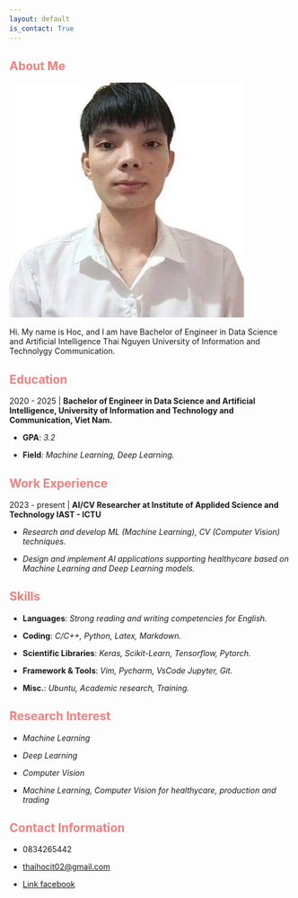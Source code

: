 ```yaml
---
layout: default
is_contact: True
---
```


<h2 style="color: #F08080;">About Me</h2>

<img class="profile-picture" src="images/avatar.jpg">

Hi. My name is Hoc, and I am have Bachelor of Engineer in Data Science and Artificial Intelligence Thai Nguyen University of Information and Technolygy Communication.

<h2 style="color: #F08080;">Education</h2>

<i class="fa-solid fa-graduation-cap fa-lg" style="color: #df2050;"></i> 2020 - 2025 | **Bachelor of Engineer in Data Science and Artificial Intelligence, University of Information and Technology and Communication, Viet Nam.**

* **GPA**: *3.2*

* **Field**: *Machine Learning, Deep Learning.*

<h2 style="color: #F08080;">Work Experience</h2>

<i class="fa-solid fa-building" style="color: #cd182a;"></i> 2023 - present | **AI/CV Researcher at Institute of Applided Science and Technology IAST - ICTU**

* *Research and develop ML (Machine Learning), CV (Computer Vision) techniques.*

* *Design and implement AI applications supporting healthycare based on Machine Learning and Deep Learning models.*

<h2 style="color: #F08080;">Skills</h2>

* **Languages**: *Strong reading and writing competencies for English.*

* **Coding**: *C/C++, Python, Latex, Markdown.*

* **Scientific Libraries**: *Keras, Scikit-Learn, Tensorflow, Pytorch.*

* **Framework & Tools**: *Vim, Pycharm, VsCode Jupyter, Git.*

* **Misc.**: *Ubuntu, Academic research, Training.*

<h2 style="color: #F08080;">Research Interest</h2>

* *Machine Learning*

* *Deep Learning*

* *Computer Vision*

* *Machine Learning, Computer Vision for healthycare, production and trading*

<h2 style="color: #F08080;">Contact Information</h2>

* <i class="fa-solid fa-phone"></i> 0834265442

* <i class="fa-solid fa-envelope"></i> thaihocit02@gmail.com

* <i class="fa-brands fa-facebook"></i> [Link facebook](https://www.facebook.com/NguyenThaiHoc.IT)